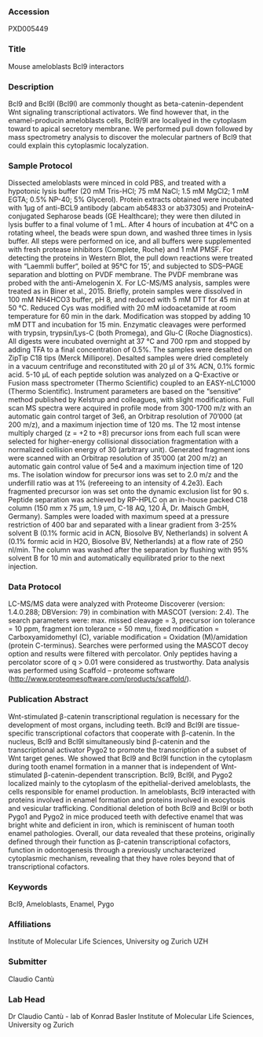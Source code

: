 ### Accession
PXD005449

### Title
Mouse ameloblasts Bcl9 interactors

### Description
Bcl9 and Bcl9l (Bcl9l) are commonly thought as beta-catenin-dependent Wnt signaling transcriptional activators. We find however that, in the enamel-producin ameloblasts cells, Bcl9/9l are localiyed in the cytoplasm toward to apical secretory membrane. We performed pull down followed by mass spectrometry analysis to discover the molecular partners of Bcl9 that could explain this cytoplasmic localyzation.

### Sample Protocol
Dissected ameloblasts were minced in cold PBS, and treated with a hypotonic lysis buffer (20 mM Tris-HCl; 75 mM NaCl; 1.5 mM MgCl2; 1 mM EGTA; 0.5% NP-40; 5% Glycerol). Protein extracts obtained were incubated with 1μg of anti-BCL9 antibody (abcam ab54833 or ab37305) and ProteinA-conjugated Sepharose beads (GE Healthcare); they were then diluted in lysis buffer to a final volume of 1 mL. After 4 hours of incubation at 4°C on a rotating wheel, the beads were spun down, and washed three times in lysis buffer. All steps were performed on ice, and all buffers were supplemented with fresh protease inhibitors (Complete, Roche) and 1 mM PMSF.  For detecting the proteins in Western Blot, the pull down reactions were treated with “Laemmli buffer“, boiled at 95°C for 15’, and subjected to SDS–PAGE separation and blotting on PVDF membrane. The PVDF membrane was probed with the anti-Amelogenin X. For LC-MS/MS analysis, samples were treated as in Biner et al., 2015. Briefly, protein samples were dissolved in 100 mM NH4HCO3 buffer, pH 8, and reduced with 5 mM DTT for 45 min at 50 °C. Reduced Cys was modified with 20 mM iodoacetamide at room temperature for 60 min in the dark. Modification was stopped by adding 10 mM DTT and incubation for 15 min. Enzymatic cleavages were performed with trypsin, trypsin/Lys-C (both Promega), and Glu-C (Roche Diagnostics). All digests were incubated overnight at 37 °C and 700 rpm and stopped by adding TFA to a final concentration of 0.5%. The samples were desalted on ZipTip C18 tips (Merck Millipore). Desalted samples were dried completely in a vacuum centrifuge and reconstituted with 20 µl of 3% ACN, 0.1% formic acid. 5-10 µL of each peptide solution was analyzed on a Q-Exactive or Fusion mass spectrometer (Thermo Scientific) coupled to an EASY-nLC1000 (Thermo Scientific). Instrument parameters are based on the “sensitive” method published by Kelstrup and colleagues, with slight modifications. Full scan MS spectra were acquired in profile mode from 300-1700 m/z with an automatic gain control target of 3e6, an Orbitrap resolution of 70’000 (at 200 m/z), and a maximum injection time of 120 ms. The 12 most intense multiply charged (z = +2 to +8) precursor ions from each full scan were selected for higher-energy collisional dissociation fragmentation with a normalized collision energy of 30 (arbitrary unit). Generated fragment ions were scanned with an Orbitrap resolution of 35’000 (at 200 m/z) an automatic gain control value of 5e4 and a maximum injection time of 120 ms. The isolation window for precursor ions was set to 2.0 m/z and the underfill ratio was at 1% (refereeing to an intensity of 4.2e3). Each fragmented precursor ion was set onto the dynamic exclusion list for 90 s. Peptide separation was achieved by RP-HPLC on an in-house packed C18 column (150 mm x 75 µm, 1.9 µm, C-18 AQ, 120 Ǻ, Dr. Maisch GmbH, Germany). Samples were loaded with maximum speed at a pressure restriction of 400 bar and separated with a linear gradient from 3-25% solvent B (0.1% formic acid in ACN, Biosolve BV, Netherlands) in solvent A (0.1% formic acid in H2O, Biosolve BV, Netherlands) at a flow rate of 250 nl/min. The column was washed after the separation by flushing with 95% solvent B for 10 min and automatically equilibrated prior to the next injection.

### Data Protocol
LC-MS/MS data were analyzed with Proteome Discoverer (version: 1.4.0.288; DBVersion: 79) in combination with MASCOT (version: 2.4). The search parameters were: max. missed cleavage = 3, precursor ion tolerance = 10 ppm, fragment ion tolerance = 50 mmu, fixed modification = Carboxyamidomethyl (C), variable modification = Oxidation (M)/amidation (protein C-terminus). Searches were performed using the MASCOT decoy option and results were filtered with percolator. Only peptides having a percolator score of q > 0.01 were considered as trustworthy. Data analysis was performed using Scaffold – proteome software (http://www.proteomesoftware.com/products/scaffold/).

### Publication Abstract
Wnt-stimulated &#x3b2;-catenin transcriptional regulation is necessary for the development of most organs, including teeth. Bcl9 and Bcl9l are tissue-specific transcriptional cofactors that cooperate with &#x3b2;-catenin. In the nucleus, Bcl9 and Bcl9l simultaneously bind &#x3b2;-catenin and the transcriptional activator Pygo2 to promote the transcription of a subset of Wnt target genes. We showed that Bcl9 and Bcl9l function in the cytoplasm during tooth enamel formation in a manner that is independent of Wnt-stimulated &#x3b2;-catenin-dependent transcription. Bcl9, Bcl9l, and Pygo2 localized mainly to the cytoplasm of the epithelial-derived ameloblasts, the cells responsible for enamel production. In ameloblasts, Bcl9 interacted with proteins involved in enamel formation and proteins involved in exocytosis and vesicular trafficking. Conditional deletion of both Bcl9 and Bcl9l or both Pygo1 and Pygo2 in mice produced teeth with defective enamel that was bright white and deficient in iron, which is reminiscent of human tooth enamel pathologies. Overall, our data revealed that these proteins, originally defined through their function as &#x3b2;-catenin transcriptional cofactors, function in odontogenesis through a previously uncharacterized cytoplasmic mechanism, revealing that they have roles beyond that of transcriptional cofactors.

### Keywords
Bcl9, Ameloblasts, Enamel, Pygo

### Affiliations
Institute of Molecular Life Sciences, University og Zurich
UZH

### Submitter
Claudio Cantù

### Lab Head
Dr Claudio Cantù - lab of Konrad Basler
Institute of Molecular Life Sciences, University og Zurich


